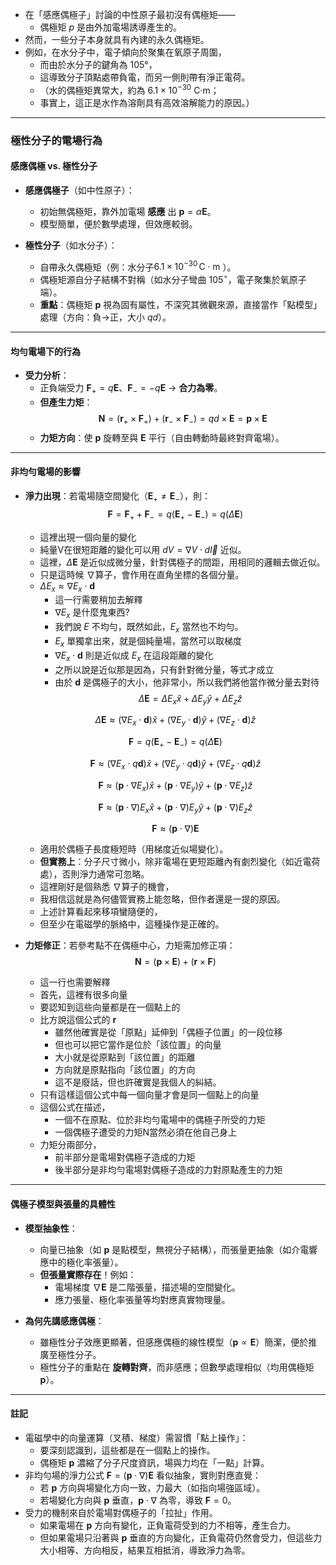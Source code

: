 
- 在「感應偶極子」討論的中性原子最初沒有偶極矩——
  - 偶極矩 $p$ 是由外加電場誘導產生的。
- 然而，一些分子本身就具有內建的永久偶極矩。
- 例如，在水分子中，電子傾向於聚集在氧原子周圍，
  - 而由於水分子的鍵角為 105°，
  - 這導致分子頂點處帶負電，而另一側則帶有淨正電荷。
  - （水的偶極矩異常大，約為 $6.1 \times 10^{-30}$ C·m；
  - 事實上，這正是水作為溶劑具有高效溶解能力的原因。）


---

### **極性分子的電場行為**  
#### **感應偶極 vs. 極性分子**  
- **感應偶極子**（如中性原子）：  
  - 初始無偶極矩，靠外加電場 **感應** 出 $\mathbf{p} = \alpha \mathbf{E}$。  
  - 模型簡單，便於數學處理，但效應較弱。  

- **極性分子**（如水分子）：  
  - 自帶永久偶極矩（例：水分子$6.1 \times 10^{-30} \, \text{C} \cdot \text{m}$ ）。  
  - 偶極矩源自分子結構不對稱（如水分子彎曲 $105^\circ$，電子聚集於氧原子端）。  
  - **重點**：偶極矩 $\mathbf{p}$ 視為固有屬性，不深究其微觀來源，直接當作「點模型」處理（方向：負→正，大小 $qd$）。  

---

#### **均勻電場下的行為**  
- **受力分析**：  
  - 正負端受力 $\mathbf{F}_+ = q\mathbf{E}$、$\mathbf{F}_- = -q\mathbf{E}$ → **合力為零**。  
  - **但產生力矩**：  
    $$
    \mathbf{N} = (\mathbf{r}_+ \times \mathbf{F}_+) + (\mathbf{r}_- \times \mathbf{F}_-) = qd \times \mathbf{E} = \mathbf{p} \times \mathbf{E}
    $$  
  - **力矩方向**：使 $\mathbf{p}$ 旋轉至與 $\mathbf{E}$ 平行（自由轉動時最終對齊電場）。  

---

#### **非均勻電場的影響**  
- **淨力出現**：若電場隨空間變化（$\mathbf{E}_+ \neq \mathbf{E}_-$），則： 
  $$
  \mathbf{F} = \mathbf{F}_+ + \mathbf{F}_- = q(\mathbf{E}_+ - \mathbf{E}_-) = q (\Delta \mathbf{E}) 
  $$
  - 這裡出現一個向量的變化
  - 純量V在很短距離的變化可以用 $dV = \nabla V \cdot d\vec{l}$ 近似。
  - 這裡，$\Delta \mathbf{E}$ 是近似成微分量，針對偶極子的間距，用相同的邏輯去做近似。
  - 只是這時候 $\nabla$算子，會作用在直角坐標的各個分量。
  - $\Delta E_x \approx \nabla E_x \cdot \mathbf{d}$
    - 這一行需要稍加去解釋
    - $\nabla E_x$ 是什麼鬼東西?
    - 我們說 $E$ 不均勻，既然如此，$E_x$ 當然也不均勻。
    - $E_x$ 單獨拿出來，就是個純量場，當然可以取梯度
    - $\nabla E_x \cdot \mathbf{d}$ 則是近似成 $E_x$ 在這段距離的變化
    - 之所以說是近似那是因為，只有針對微分量，等式才成立
    - 由於 $\mathbf{d}$ 是偶極子的大小，他非常小，所以我們將他當作微分量去對待
  $$
  \Delta \mathbf{E} =  \Delta E_x \hat{x} +  \Delta E_y \hat{y} +  \Delta E_z \hat{z}
  $$

  $$
  \Delta \mathbf{E} \approx (\nabla E_x \cdot \mathbf{d}) \hat{x} + (\nabla E_y \cdot \mathbf{d}) \hat{y} + (\nabla E_z \cdot \mathbf{d}) \hat{z}
  $$

  $$
  \mathbf{F} = q(\mathbf{E}_+ - \mathbf{E}_-) = q (\Delta \mathbf{E}) 
  $$

  $$
  \mathbf{F} \approx  (\nabla E_x \cdot q\mathbf{d}) \hat{x} + (\nabla E_y \cdot q\mathbf{d}) \hat{y} + (\nabla E_z \cdot q\mathbf{d}) \hat{z} 
  $$

  $$
  \mathbf{F} \approx  (\mathbf{p} \cdot \nabla E_x ) \hat{x} + (\mathbf{p} \cdot \nabla E_y) \hat{y} + (\mathbf{p} \cdot \nabla E_z) \hat{z} 
  $$

  $$
  \mathbf{F} \approx  (\mathbf{p} \cdot \nabla ) E_x\hat{x} + (\mathbf{p} \cdot \nabla ) E_y\hat{y} + (\mathbf{p} \cdot \nabla ) E_z\hat{z} 
  $$

  $$
  \mathbf{F} \approx (\mathbf{p} \cdot \nabla)\mathbf{E}
  $$  
  - 適用於偶極子長度極短時（用梯度近似場變化）。  
  - **但實務上**：分子尺寸微小，除非電場在更短距離內有劇烈變化（如近電荷處），否則淨力通常可忽略。
  - 這裡剛好是個熟悉 $\nabla$算子的機會，
  - 我相信這就是為何儘管實務上能忽略，但作者還是一提的原因。
  - 上述計算看起來移項蠻隨便的，
  - 但至少在電磁學的脈絡中，這種操作是正確的。 

- **力矩修正**：若參考點不在偶極中心，力矩需加修正項：  
  $$
  \mathbf{N} = (\mathbf{p} \times \mathbf{E}) + (\mathbf{r} \times \mathbf{F})
  $$
  - 這一行也需要解釋
  - 首先，這裡有很多向量
  - 要認知到這些向量都是在一個點上的
  - 比方說這個公式的 $\mathbf{r}$
    - 雖然他確實是從「原點」延伸到「偶極子位置」的一段位移
    - 但也可以把它當作是位於「該位置」的向量
    - 大小就是從原點到「該位置」的距離
    - 方向就是原點指向「該位置」的方向
    - 這不是廢話，但也許確實是我個人的糾結。
  - 只有這樣這個公式中每一個向量才會是同一個點上的向量
  - 這個公式在描述，
    - 一個不在原點、位於非均勻電場中的偶極子所受的力矩
    - 一個偶極子遭受的力矩N當然必須在他自己身上
  - 力矩分兩部分，
    - 前半部分是電場對偶極子造成的力矩
    - 後半部分是非均勻電場對偶極子造成的力對原點產生的力矩

---

#### **偶極子模型與張量的具體性**  
- **模型抽象性**：  
  - 向量已抽象（如 $\mathbf{p}$ 是點模型，無視分子結構），而張量更抽象（如介電響應中的極化率張量）。  
  - **但張量實際存在**！例如：  
    - 電場梯度 $\nabla \mathbf{E}$ 是二階張量，描述場的空間變化。  
    - 應力張量、極化率張量等均對應真實物理量。  

- **為何先講感應偶極**：  
  - 雖極性分子效應更顯著，但感應偶極的線性模型（$\mathbf{p} \propto \mathbf{E}$）簡潔，便於推廣至極性分子。  
  - 極性分子的重點在 **旋轉對齊**，而非感應；但數學處理相似（均用偶極矩 $\mathbf{p}$）。  

---

#### **註記**  
- 電磁學中的向量運算（叉積、梯度）需習慣「點上操作」：
  - 要深刻認識到，這些都是在一個點上的操作。
  - 偶極矩 $\mathbf{p}$ 濃縮了分子尺度資訊，場與力均在「一點」計算。  
- 非均勻場的淨力公式 $\mathbf{F} = (\mathbf{p} \cdot \nabla)\mathbf{E}$ 看似抽象，實則對應直覺：  
  - 若 $\mathbf{p}$ 方向與場變化方向一致，力最大（如指向場強區域）。
  - 若場變化方向與 $\mathbf{p}$ 垂直，$\mathbf{p} \cdot \nabla$ 為零，導致 $\mathbf{F} = 0$。
- 受力的機制來自於電場對偶極子的「拉扯」作用。
  - 如果電場在 $\mathbf{p}$ 方向有變化，正負電荷受到的力不相等，產生合力。
  - 但如果電場只沿著與 $\mathbf{p}$ 垂直的方向變化，正負電荷仍然會受力，但這些力大小相等、方向相反，結果互相抵消，導致淨力為零。

